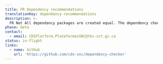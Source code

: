```yaml
---
title: FR Dependency recommendations
translationKey: dependancy-recommendations
description: >-
  FR Not All dependancy packages are created equal. The dependency checker is a continuous integration tool that extracts all the javascript packages listed in your package.json files and runs them against the npms.io api. If the package score less than a 0.4 then the tool will create an issue in your repo, alerting you that you might want to review the package before using it. This tool can not only help ensure that your packages will remain supported and updated in the future but help validate that the packages you have chosen are secure and safe to use. 
phase: beta
contact:
  - email: CDSPlatform.PlateformesSNC@tbs-sct.gc.ca
status: in-flight
links:
  - name: GitHub
    url: 'https://github.com/cds-snc/dependency-checker'
---
```


